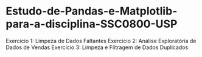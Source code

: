 # Estudo-de-Pandas-e-Matplotlib-para-a-disciplina-SSC0800-USP
Exercício 1: Limpeza de Dados Faltantes
Exercício 2: Análise Exploratória de Dados de Vendas
Exercício 3: Limpeza e Filtragem de Dados Duplicados
